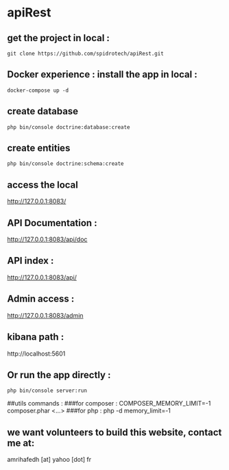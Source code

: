 # apiRest

## get the project in local :
```
git clone https://github.com/spidrotech/apiRest.git 
```
## Docker experience : install the app in local :
```
docker-compose up -d
```

## create database
```
php bin/console doctrine:database:create
```

## create entities 
```
php bin/console doctrine:schema:create
```

## access the local 
http://127.0.0.1:8083/

## API Documentation :
http://127.0.0.1:8083/api/doc

## API index : 
http://127.0.0.1:8083/api/

## Admin access : 
http://127.0.0.1:8083/admin

## kibana path : 
http://localhost:5601 

## Or run the app directly : 
```
php bin/console server:run
```

##utils commands : 
###for composer :
COMPOSER_MEMORY_LIMIT=-1 composer.phar <...>
###for php : 
php -d memory_limit=-1

## we want volunteers to build this website, contact me at: 
amrihafedh [at] yahoo [dot] fr

